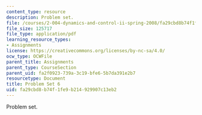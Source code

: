 ```yaml
---
content_type: resource
description: Problem set.
file: /courses/2-004-dynamics-and-control-ii-spring-2008/fa29cbd8b74f1fe9b214929907c13eb2_ps6.pdf
file_size: 125717
file_type: application/pdf
learning_resource_types:
- Assignments
license: https://creativecommons.org/licenses/by-nc-sa/4.0/
ocw_type: OCWFile
parent_title: Assignments
parent_type: CourseSection
parent_uid: fa2f0923-739a-3c19-bfe6-5b7da391e2b7
resourcetype: Document
title: Problem Set 6
uid: fa29cbd8-b74f-1fe9-b214-929907c13eb2
---
```

Problem set.